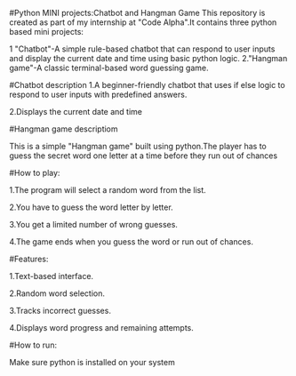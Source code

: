 #Python MINI projects:Chatbot and Hangman Game
This repository is created as part of my internship at "Code Alpha".It contains three python based mini projects:

1 "Chatbot"-A simple rule-based chatbot that can respond to user inputs and display the current date and time using basic python logic.
2."Hangman game"-A classic terminal-based word guessing game.

#Chatbot description
1.A beginner-friendly chatbot that uses if else logic to respond to user inputs with predefined answers.

2.Displays the current date and time



#Hangman game descriptiom 


This is a simple "Hangman game" built using python.The player has to guess the secret word one letter at a time before they run out of chances

#How to play:

1.The program will select a random word from the list.

2.You have to guess the word letter by letter.

3.You get a limited number of wrong guesses.

4.The game ends when you guess the word or run out of chances.

#Features:

1.Text-based interface.

2.Random word selection.

3.Tracks incorrect guesses.

4.Displays word progress and remaining attempts.

#How to run:

Make sure python is installed on your system


